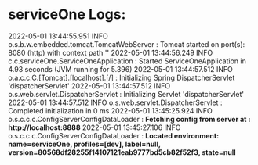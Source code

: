 # serviceOne Logs:

2022-05-01 13:44:55.951  INFO o.s.b.w.embedded.tomcat.TomcatWebServer  : Tomcat started on port(s): 8080 (http) with context path ''
2022-05-01 13:44:56.249  INFO c.c.serviceOne.ServiceOneApplication     : Started ServiceOneApplication in 4.93 seconds (JVM running for 5.396)
2022-05-01 13:44:57.512  INFO o.a.c.c.C.[Tomcat].[localhost].[/]       : Initializing Spring DispatcherServlet 'dispatcherServlet'
2022-05-01 13:44:57.512  INFO o.s.web.servlet.DispatcherServlet        : Initializing Servlet 'dispatcherServlet'
2022-05-01 13:44:57.512  INFO o.s.web.servlet.DispatcherServlet        : Completed initialization in 0 ms
2022-05-01 13:45:25.924  INFO o.s.c.c.c.ConfigServerConfigDataLoader   : **Fetching config from server at : http://localhost:8888**
2022-05-01 13:45:27.106  INFO o.s.c.c.c.ConfigServerConfigDataLoader   : **Located environment: name=serviceOne, profiles=[dev], label=null, version=80568df28255f14107121eab9777bd5cb82f52f3, state=null**
